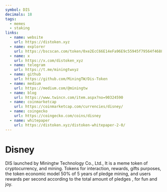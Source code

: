 ```yaml
---
symbol: DIS
decimals: 18
tags:
  - memes
  - staking
links:
  - name: website
    url: https://distoken.xyz
  - name: explorer
    url: https://bscscan.com/token/0xe2EcC66E14eFa96E9c55945f79564f468882D24C
  - name: x
    url: https://x.com/distoken_xyz
  - name: telegram
    url: https://t.me/miningtwxyz
  - name: github
    url: https://github.com/MiningTW/Dis-Token
  - name: medium
    url: https://medium.com/@miningtw
  - name: blog
    url: https://www.twincn.com/item.aspx?no=90324590
  - name: coinmarketcap
    url: https://coinmarketcap.com/currencies/disney/
  - name: coingecko
    url: https://coingecko.com/coins/disney
  - name: whitepaper
    url: https://distoken.xyz/distoken-whitepaper-2-0/
---
```


# Disney

DIS launched by Miningtw Technology Co., Ltd., It is a meme token of cryptocurrency, and mining. Tokens for interaction, rewards, gifts purposes, the token economic model 50% of 5 years of pledge mining, and users rewards per second according to the total amount of pledges , for fun and joy.
